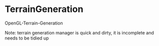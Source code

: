 # TerrainGeneration
OpenGL-Terrain-Generation

Note: terrain generation manager is quick and dirty, it is incomplete and needs to be tidied up
